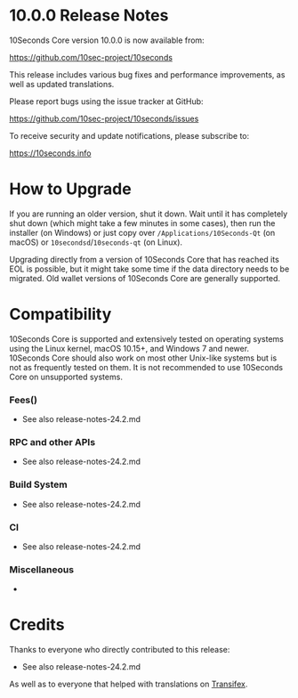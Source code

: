 10.0.0 Release Notes
====================

10Seconds Core version 10.0.0 is now available from:

  <https://github.com/10sec-project/10seconds>

This release includes various bug fixes and performance
improvements, as well as updated translations.

Please report bugs using the issue tracker at GitHub:

  <https://github.com/10sec-project/10seconds/issues>

To receive security and update notifications, please subscribe to:

  <https://10seconds.info>

How to Upgrade
==============

If you are running an older version, shut it down. Wait until it has completely
shut down (which might take a few minutes in some cases), then run the
installer (on Windows) or just copy over `/Applications/10Seconds-Qt` (on macOS)
or `10secondsd`/`10seconds-qt` (on Linux).

Upgrading directly from a version of 10Seconds Core that has reached its EOL is
possible, but it might take some time if the data directory needs to be migrated. Old
wallet versions of 10Seconds Core are generally supported.

Compatibility
==============

10Seconds Core is supported and extensively tested on operating systems
using the Linux kernel, macOS 10.15+, and Windows 7 and newer.  10Seconds
Core should also work on most other Unix-like systems but is not as
frequently tested on them.  It is not recommended to use 10Seconds Core on
unsupported systems.

### Fees()

- See also release-notes-24.2.md

### RPC and other APIs

- See also release-notes-24.2.md

### Build System

- See also release-notes-24.2.md

### CI

- See also release-notes-24.2.md

### Miscellaneous

- 

Credits
=======

Thanks to everyone who directly contributed to this release:

- See also release-notes-24.2.md

As well as to everyone that helped with translations on
[Transifex](https://www.transifex.com/bitcoin/bitcoin/).
